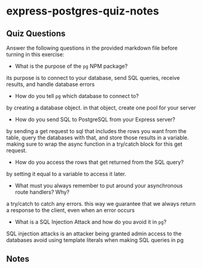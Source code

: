 # express-postgres-quiz-notes

## Quiz Questions

Answer the following questions in the provided markdown file before turning in this exercise:

- What is the purpose of the `pg` NPM package?

its purpose is to connect to your database, send SQL queries, receive results, and handle database errors

- How do you tell `pg` which database to connect to?

by creating a database object. in that object, create one pool for your server

- How do you send SQL to PostgreSQL from your Express server?

by sending a get request to sql that includes the rows you want from the table, query the databases with that, and store those results in a variable. making sure to wrap the async function in a try/catch block for this get request.

- How do you access the rows that get returned from the SQL query?

by setting it equal to a variable to access it later.

- What must you always remember to put around your asynchronous route handlers? Why?

a try/catch to catch any errors. this way we guarantee that we always return a response to the client, even when an error occurs

- What is a SQL Injection Attack and how do you avoid it in `pg`?

SQL injection attacks is an attacker being granted admin access to the databases
avoid using template literals when making SQL queries in pg

## Notes
